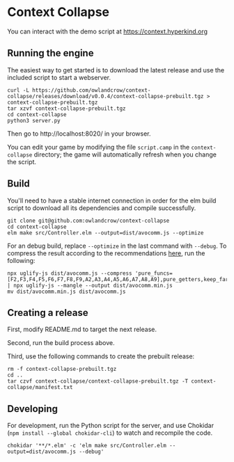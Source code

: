 # Context Collapse

You can interact with the demo script at https://context.hyperkind.org

## Running the engine

The easiest way to get started is to download the latest release and
use the included script to start a webserver.

    curl -L https://github.com/owlandcrow/context-collapse/releases/download/v0.0.4/context-collapse-prebuilt.tgz > context-collapse-prebuilt.tgz
    tar xzvf context-collapse-prebuilt.tgz
    cd context-collapse
    python3 server.py

Then go to http://localhost:8020/ in your browser.

You can edit your game by modifying the file `script.camp`
in the `context-collapse` directory; the game will automatically
refresh when you change the script.

## Build

You'll need to have a stable internet connection in order for the elm build
script to download all its dependencies and compile successfully.

    git clone git@github.com:owlandcrow/context-collapse
    cd context-collapse
    elm make src/Controller.elm --output=dist/avocomm.js --optimize

For an debug build, replace `--optimize` in the last command with `--debug`.
To compress the result according to the recommendations
[here](https://guide.elm-lang.org/optimization/asset_size.html), run the following:

    npx uglify-js dist/avocomm.js --compress 'pure_funcs=[F2,F3,F4,F5,F6,F7,F8,F9,A2,A3,A4,A5,A6,A7,A8,A9],pure_getters,keep_fargs=false,unsafe_comps,unsafe' | npx uglify-js --mangle --output dist/avocomm.min.js
    mv dist/avocomm.min.js dist/avocomm.js

## Creating a release

First, modify README.md to target the next release.

Second, run the build process above.

Third, use the following commands to create the prebuilt release:

    rm -f context-collapse-prebuilt.tgz
    cd ..
    tar czvf context-collapse/context-collapse-prebuilt.tgz -T context-collapse/manifest.txt

## Developing

For development, run the Python script for the server, and use Chokidar
(`npm install --global chokidar-cli`) to watch and recompile the code.

    chokidar '**/*.elm' -c 'elm make src/Controller.elm --output=dist/avocomm.js --debug'
